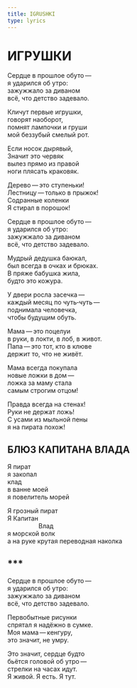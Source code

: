 ```yaml
---
title: IGRUSHKI
type: lyrics
---
```


<h1>ИГРУШКИ</h1>

<section>

Сердце в прошлое обуто&thinsp;&mdash;&thinsp;\
я ударился об утро:\
зажужжало за диваном\
всё, что детство задевало.

Кличут первые игрушки,\
говорят наоборот,\
помнят лампочки и груши\
мой беззубый смелый рот.

Если носок дырявый,\
Значит это червяк\
вылез прямо из правой\
ноги плясать краковяк.

Дерево&thinsp;&mdash;&thinsp;это ступеньки!\
Лестницу&thinsp;&mdash;&thinsp;только в прыжок!\
Содранные коленки\
Я стирал в порошок!

Сердце в прошлое обуто&thinsp;&mdash;&thinsp;\
я ударился об утро:\
зажужжало за диваном\
всё, что детство задевало.

Мудрый дедушка баюкал,\
был всегда в очках и брюках.\
В пряже бабушка жила,\
будто это кожура.

У двери росла засечка&thinsp;&mdash;&thinsp;\
каждый месяц по чуть&#8208;чуть&thinsp;&mdash;&thinsp;\
поднимала человечка,\
чтобы будущим обуть.

Мама&thinsp;&mdash;&thinsp;это поцелуи\
в руки, в локти, в лоб, в живот.\
Папа&thinsp;&mdash;&thinsp;это тот, кто в клюве\
держит то, что не живёт.

Мама всегда покупала\
новые ложки в дом&thinsp;&mdash;&thinsp;\
ложка за маму стала\
самым строгим отцом!

Правда всегда на стенах!\
Руки не держат ложь!\
С усами из мыльной пены\
я на пирата похож!

<h2>БЛЮЗ КАПИТАНА ВЛАДА</h2>

Я пират\
я закопал\
клад\
в ванне моей\
я повелитель морей

Я грозный пират\
Я Капитан\
&ensp;&ensp;&ensp;&ensp;&ensp;&ensp;&ensp;&ensp;&ensp;&ensp;Влад\
я морской волк\
а на руке крутая переводная наколка

<h2>***</h2>

Сердце в прошлое обуто&thinsp;&mdash;&thinsp;\
я ударился об утро:\
зажужжало за диваном\
всё, что детство задевало.

Первобытные рисунки\
спрятал я надёжно в сумке.\
Моя мама&thinsp;&mdash;&thinsp;кенгуру,\
это значит, не умру.

Это значит, сердце будто\
бьётся головой об утро&thinsp;&mdash;&thinsp;\
стрелки на часах идут.\
Я живой. Я есть. Я тут.

</section>
